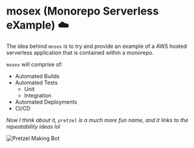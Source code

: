 # mosex (**Mo**norepo **Se**rverless e**X**ample) ☁️

The idea behind `mosex` is to try and provide an example of a AWS hosted serverless application that is contained within a monorepo.

`mosex` will comprise of:

* Automated Builds
* Automated Tests
    * Unit
    * Integration
* Automated Deployments
* CI/CD

_Now I think about it, `pretzel` is a much more fun name, and it links to the repeatability ideas lol_

![Pretzel Making Bot](https://media.giphy.com/media/bwmYGtDbRCJyg/giphy-downsized.gif)
